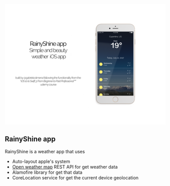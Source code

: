 ![Cover](../covers/rainyshine.png)

## RainyShine app ##

RainyShine is a weather app that uses 

* Auto-layout apple's system
* [Open weather map](http://openweathermap.org/) REST API for get weather data
* Alamofire library for get that data
* CoreLocation service for get the current device geolocation 
 